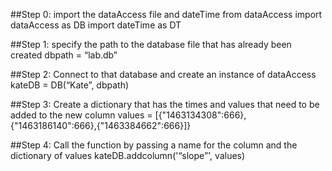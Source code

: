##Step 0: import the dataAccess file and dateTime
from dataAccess import dataAccess as DB
import dateTime as DT

##Step 1: specify the path to the database file that has already been created
dbpath = “lab.db”

##Step 2: Connect to that database and create an instance of dataAccess
kateDB = DB(“Kate”, dbpath)

##Step 3: Create a dictionary that has the times and values that need to be added to the new column
values = [{\"1463134308\":666},{\"1463186140\":666},{\"1463384662\":666}]}

##Step 4: Call the function by passing a name for the column and the dictionary of values
kateDB.addcolumn('“slope”', values) 

